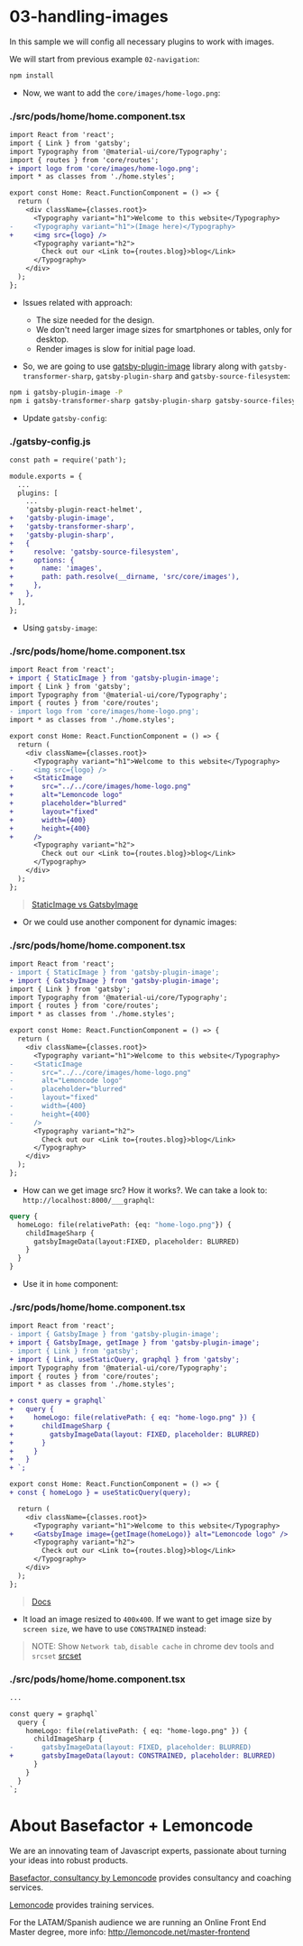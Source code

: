# 03-handling-images

In this sample we will config all necessary plugins to work with images.

We will start from previous example `02-navigation`:

```bash
npm install
```

- Now, we want to add the `core/images/home-logo.png`:

### ./src/pods/home/home.component.tsx

```diff
import React from 'react';
import { Link } from 'gatsby';
import Typography from '@material-ui/core/Typography';
import { routes } from 'core/routes';
+ import logo from 'core/images/home-logo.png';
import * as classes from './home.styles';

export const Home: React.FunctionComponent = () => {
  return (
    <div className={classes.root}>
      <Typography variant="h1">Welcome to this website</Typography>
-     <Typography variant="h1">(Image here)</Typography>
+     <img src={logo} />
      <Typography variant="h2">
        Check out our <Link to={routes.blog}>blog</Link>
      </Typography>
    </div>
  );
};

```

- Issues related with approach:
    - The size needed for the design.
    - We don't need larger image sizes for smartphones or tables, only for desktop.
    - Render images is slow for initial page load.

- So, we are going to use [gatsby-plugin-image](https://github.com/gatsbyjs/gatsby/tree/master/packages/gatsby-plugin-image) library along with `gatsby-transformer-sharp`, `gatsby-plugin-sharp` and `gatsby-source-filesystem`:

```bash
npm i gatsby-plugin-image -P
npm i gatsby-transformer-sharp gatsby-plugin-sharp gatsby-source-filesystem -D
```

- Update `gatsby-config`:

### ./gatsby-config.js

```diff
const path = require('path');

module.exports = {
  ...
  plugins: [
    ...
    'gatsby-plugin-react-helmet',
+   'gatsby-plugin-image',
+   'gatsby-transformer-sharp',
+   'gatsby-plugin-sharp',
+   {
+     resolve: 'gatsby-source-filesystem',
+     options: {
+       name: 'images',
+       path: path.resolve(__dirname, 'src/core/images'),
+     },
+   },
  ],
};

```

- Using `gatsby-image`:

### ./src/pods/home/home.component.tsx

```diff
import React from 'react';
+ import { StaticImage } from 'gatsby-plugin-image';
import { Link } from 'gatsby';
import Typography from '@material-ui/core/Typography';
import { routes } from 'core/routes';
- import logo from 'core/images/home-logo.png';
import * as classes from './home.styles';

export const Home: React.FunctionComponent = () => {
  return (
    <div className={classes.root}>
      <Typography variant="h1">Welcome to this website</Typography>
-     <img src={logo} />
+     <StaticImage
+       src="../../core/images/home-logo.png"
+       alt="Lemoncode logo"
+       placeholder="blurred"
+       layout="fixed"
+       width={400}
+       height={400}
+     />
      <Typography variant="h2">
        Check out our <Link to={routes.blog}>blog</Link>
      </Typography>
    </div>
  );
};

```

> [StaticImage vs GatsbyImage](https://github.com/gatsbyjs/gatsby/tree/master/packages/gatsby-plugin-image#deciding-which-component-to-use)

- Or we could use another component for dynamic images:



### ./src/pods/home/home.component.tsx

```diff
import React from 'react';
- import { StaticImage } from 'gatsby-plugin-image';
+ import { GatsbyImage } from 'gatsby-plugin-image';
import { Link } from 'gatsby';
import Typography from '@material-ui/core/Typography';
import { routes } from 'core/routes';
import * as classes from './home.styles';

export const Home: React.FunctionComponent = () => {
  return (
    <div className={classes.root}>
      <Typography variant="h1">Welcome to this website</Typography>
-     <StaticImage
-       src="../../core/images/home-logo.png"
-       alt="Lemoncode logo"
-       placeholder="blurred"
-       layout="fixed"
-       width={400}
-       height={400}
-     />
      <Typography variant="h2">
        Check out our <Link to={routes.blog}>blog</Link>
      </Typography>
    </div>
  );
};

```

- How can we get image src? How it works?. We can take a look to: `http://localhost:8000/___graphql`:

```graphql
query {
  homeLogo: file(relativePath: {eq: "home-logo.png"}) {
    childImageSharp {
      gatsbyImageData(layout:FIXED, placeholder: BLURRED)
    }
  }
}

```

- Use it in `home` component:

### ./src/pods/home/home.component.tsx

```diff
import React from 'react';
- import { GatsbyImage } from 'gatsby-plugin-image';
+ import { GatsbyImage, getImage } from 'gatsby-plugin-image';
- import { Link } from 'gatsby';
+ import { Link, useStaticQuery, graphql } from 'gatsby';
import Typography from '@material-ui/core/Typography';
import { routes } from 'core/routes';
import * as classes from './home.styles';

+ const query = graphql`
+   query {
+     homeLogo: file(relativePath: { eq: "home-logo.png" }) {
+       childImageSharp {
+         gatsbyImageData(layout: FIXED, placeholder: BLURRED)
+       }
+     }
+   }
+ `;

export const Home: React.FunctionComponent = () => {
+ const { homeLogo } = useStaticQuery(query);

  return (
    <div className={classes.root}>
      <Typography variant="h1">Welcome to this website</Typography>
+     <GatsbyImage image={getImage(homeLogo)} alt="Lemoncode logo" />
      <Typography variant="h2">
        Check out our <Link to={routes.blog}>blog</Link>
      </Typography>
    </div>
  );
};

```

> [Docs](https://www.gatsbyjs.com/docs/reference/built-in-components/gatsby-plugin-image/)

- It load an image resized to `400x400`. If we want to get image size by `screen size`, we have to use `CONSTRAINED` instead:

> NOTE: Show `Network tab`, `disable cache` in chrome dev tools and `srcset`
> [srcset](https://developer.mozilla.org/en-US/docs/Learn/HTML/Multimedia_and_embedding/Responsive_images)

### ./src/pods/home/home.component.tsx

```diff
...

const query = graphql`
  query {
    homeLogo: file(relativePath: { eq: "home-logo.png" }) {
      childImageSharp {
-       gatsbyImageData(layout: FIXED, placeholder: BLURRED)
+       gatsbyImageData(layout: CONSTRAINED, placeholder: BLURRED)
      }
    }
  }
`;

```

# About Basefactor + Lemoncode

We are an innovating team of Javascript experts, passionate about turning your ideas into robust products.

[Basefactor, consultancy by Lemoncode](http://www.basefactor.com) provides consultancy and coaching services.

[Lemoncode](http://lemoncode.net/services/en/#en-home) provides training services.

For the LATAM/Spanish audience we are running an Online Front End Master degree, more info: http://lemoncode.net/master-frontend
